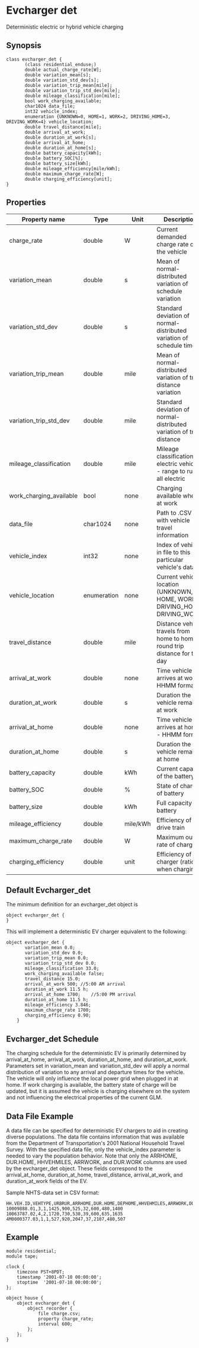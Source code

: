 # Evcharger det

Deterministic electric or hybrid vehicle charging 

## Synopsis
    
    
    class evcharger_det {
           (class residential_enduse;)
           double actual_charge_rate[W];
           double variation_mean[s];
           double variation_std_dev[s];
           double variation_trip_mean[mile];
           double variation_trip_std_dev[mile];
           double mileage_classification[mile];
           bool work_charging_available;
           char1024 data_file;
           int32 vehicle_index;
           enumeration {UNKNOWN=0, HOME=1, WORK=2, DRIVING_HOME=3, DRIVING_WORK=4} vehicle_location;
           double travel_distance[mile];
           double arrival_at_work;
           double duration_at_work[s];
           double arrival_at_home;
           double duration_at_home[s];
           double battery_capacity[kWh];
           double battery_SOC[%];
           double battery_size[kWh];
           double mileage_efficiency[mile/kWh];
           double maximum_charge_rate[W];
           double charging_efficiency[unit];
    }
    

## Properties

Property name | Type | Unit | Description   
---|---|---|---  
charge_rate | double | W | Current demanded charge rate of the vehicle   
variation_mean | double | s | Mean of normal-distributed variation of schedule variation   
variation_std_dev | double | s | Standard deviation of normal-distributed variation of schedule times   
variation_trip_mean | double | mile | Mean of normal-distributed variation of trip distance variation   
variation_trip_std_dev | double | mile | Standard deviation of normal-distributed variation of trip distance   
mileage_classification | double | mile | Mileage classification of electric vehicle - range to run in all electric   
work_charging_available | bool | none | Charging available when at work   
data_file | char1024 | none | Path to .CSV file with vehicle travel information   
vehicle_index | int32 | none | Index of vehicles in file to this particular vehicle's data   
vehicle_location | enumeration | none | Current vehicle location (UNKNOWN, HOME, WORK, DRIVING_HOME, DRIVING_WORK)   
travel_distance | double | mile | Distance vehicle travels from home to home - round trip distance for the day   
arrival_at_work | double | none | Time vehicle arrives at work - HHMM format   
duration_at_work | double | s | Duration the vehicle remains at work   
arrival_at_home | double | none | Time vehicle arrives at home - HHMM format   
duration_at_home | double | s | Duration the vehicle remains at home   
battery_capacity | double | kWh | Current capacity of the battery   
battery_SOC | double | % | State of charge of battery   
battery_size | double | kWh | Full capacity of battery   
mileage_efficiency | double | mile/kWh | Efficiency of drive train   
maximum_charge_rate | double | W | Maximum output rate of charger   
charging_efficiency | double | unit | Efficiency of charger (ratio) when charging   
  
## Default Evcharger_det

The minimum definition for an evcharger_det object is 
    
    
    object evcharger_det {
    }
    

This will implement a deterministic EV charger equivalent to the following: 
    
    
    object evcharger_det {
           variation_mean 0.0;
           variation_std_dev 0.0;
           variation_trip_mean 0.0;
           variation_trip_std_dev 0.0;
           mileage_classification 33.0;
           work_charging_available false;
           travel_distance 15.0;
           arrival_at_work 500;	//5:00 AM arrival
           duration_at_work 11.5 h;
           arrival_at_home 1700;	//5:00 PM arrival
           duration_at_home 11.5 h;
           mileage_efficiency 3.846;
           maximum_charge_rate 1700;
           charging_efficiency 0.90;
    	}
    

## Evcharger_det Schedule

The charging schedule for the deterministic EV is primarily determined by arrival_at_home, arrival_at_work, duration_at_home, and duration_at_work. Parameters set in variation_mean and variation_std_dev will apply a normal distribution of variation to any arrival and departure times for the vehicle. The vehicle will only influence the local power grid when plugged in at home. If work charging is available, the battery state of charge will be updated, but it is assumed the vehicle is charging elsewhere on the system and not influencing the electrical properties of the current GLM. 

## Data File Example

A data file can be specified for deterministic EV chargers to aid in creating diverse populations. The data file contains information that was available from the Department of Transportation's 2001 National Household Travel Survey. With the specified data file, only the vehicle_index parameter is needed to vary the population behavior. Note that only the ARRHOME, DUR.HOME, HHVEHMILES, ARRWORK, and DUR.WORK columns are used by the evcharger_det object. These fields correspond to the arrival_at_home, duration_at_home, travel_distance, arrival_at_work, and duration_at_work fields of the EV. 

Sample NHTS-data set in CSV format: 
    
    
    HH.VEH.ID,VEHTYPE,URBRUR,ARRHOME,DUR.HOME,DEPHOME,HHVEHMILES,ARRWORK,DUR.WORK,DEPWORK
    10009888.01,3,1,1425,900,525,32,600,480,1400
    10063787.02,4,2,1720,730,530,39,600,635,1635
    4M0000377.03,1,1,527,920,2047,37,2107,480,507
    

## Example
    
    
    module residential;
    module tape;
    
    clock {
    	timezone PST+8PDT;
    	timestamp '2001-07-10 00:00:00';
    	stoptime  '2001-07-18 00:00:00'; 
    };
    
    object house {
    	object evcharger_det {
    		object recorder {
    			file charge.csv;
    			property charge_rate;
    			interval 600;
    		};
    	};				
    }
    
